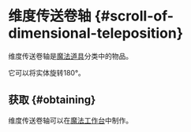 # 维度传送卷轴 {#scroll-of-dimensional-teleposition}

维度传送卷轴是[魔法道具](/Magical-Gadgets)分类中的物品。

它可以将实体旋转180°。

## 获取 {#obtaining}

维度传送卷轴可以在[魔法工作台](/Magic-Workbench)中制作。
